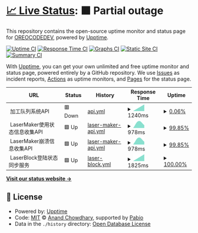 # [📈 Live Status](https://OREOCODEDEV.github.io/upptime): <!--live status--> **🟧 Partial outage**

This repository contains the open-source uptime monitor and status page for [OREOCODEDEV](https://OREOCODEDEV.github.io/upptime), powered by [Upptime](https://github.com/upptime/upptime).

[![Uptime CI](https://github.com/OREOCODEDEV/upptime/workflows/Uptime%20CI/badge.svg)](https://github.com/OREOCODEDEV/upptime/actions?query=workflow%3A%22Uptime+CI%22)
[![Response Time CI](https://github.com/OREOCODEDEV/upptime/workflows/Response%20Time%20CI/badge.svg)](https://github.com/OREOCODEDEV/upptime/actions?query=workflow%3A%22Response+Time+CI%22)
[![Graphs CI](https://github.com/OREOCODEDEV/upptime/workflows/Graphs%20CI/badge.svg)](https://github.com/OREOCODEDEV/upptime/actions?query=workflow%3A%22Graphs+CI%22)
[![Static Site CI](https://github.com/OREOCODEDEV/upptime/workflows/Static%20Site%20CI/badge.svg)](https://github.com/OREOCODEDEV/upptime/actions?query=workflow%3A%22Static+Site+CI%22)
[![Summary CI](https://github.com/OREOCODEDEV/upptime/workflows/Summary%20CI/badge.svg)](https://github.com/OREOCODEDEV/upptime/actions?query=workflow%3A%22Summary+CI%22)

With [Upptime](https://upptime.js.org), you can get your own unlimited and free uptime monitor and status page, powered entirely by a GitHub repository. We use [Issues](https://github.com/OREOCODEDEV/upptime/issues) as incident reports, [Actions](https://github.com/OREOCODEDEV/upptime/actions) as uptime monitors, and [Pages](https://OREOCODEDEV.github.io/upptime) for the status page.

<!--start: status pages-->
<!-- This summary is generated by Upptime (https://github.com/upptime/upptime) -->
<!-- Do not edit this manually, your changes will be overwritten -->
<!-- prettier-ignore -->
| URL | Status | History | Response Time | Uptime |
| --- | ------ | ------- | ------------- | ------ |
| <img alt="" src="https://icons.duckduckgo.com/ip3/null.ico" height="13"> 加工队列系统API | 🟥 Down | [api.yml](https://github.com/OREOCODEDEV/upptime/commits/HEAD/history/api.yml) | <details><summary><img alt="Response time graph" src="./graphs/api/response-time-week.png" height="20"> 1240ms</summary><br><a href="https://OREOCODEDEV.github.io/upptime/history/api"><img alt="Response time 1240" src="https://img.shields.io/endpoint?url=https%3A%2F%2Fraw.githubusercontent.com%2FOREOCODEDEV%2Fupptime%2FHEAD%2Fapi%2Fapi%2Fresponse-time.json"></a><br><a href="https://OREOCODEDEV.github.io/upptime/history/api"><img alt="24-hour response time 1240" src="https://img.shields.io/endpoint?url=https%3A%2F%2Fraw.githubusercontent.com%2FOREOCODEDEV%2Fupptime%2FHEAD%2Fapi%2Fapi%2Fresponse-time-day.json"></a><br><a href="https://OREOCODEDEV.github.io/upptime/history/api"><img alt="7-day response time 1240" src="https://img.shields.io/endpoint?url=https%3A%2F%2Fraw.githubusercontent.com%2FOREOCODEDEV%2Fupptime%2FHEAD%2Fapi%2Fapi%2Fresponse-time-week.json"></a><br><a href="https://OREOCODEDEV.github.io/upptime/history/api"><img alt="30-day response time 1240" src="https://img.shields.io/endpoint?url=https%3A%2F%2Fraw.githubusercontent.com%2FOREOCODEDEV%2Fupptime%2FHEAD%2Fapi%2Fapi%2Fresponse-time-month.json"></a><br><a href="https://OREOCODEDEV.github.io/upptime/history/api"><img alt="1-year response time 1240" src="https://img.shields.io/endpoint?url=https%3A%2F%2Fraw.githubusercontent.com%2FOREOCODEDEV%2Fupptime%2FHEAD%2Fapi%2Fapi%2Fresponse-time-year.json"></a></details> | <details><summary><a href="https://OREOCODEDEV.github.io/upptime/history/api">0.06%</a></summary><a href="https://OREOCODEDEV.github.io/upptime/history/api"><img alt="All-time uptime 0.06%" src="https://img.shields.io/endpoint?url=https%3A%2F%2Fraw.githubusercontent.com%2FOREOCODEDEV%2Fupptime%2FHEAD%2Fapi%2Fapi%2Fuptime.json"></a><br><a href="https://OREOCODEDEV.github.io/upptime/history/api"><img alt="24-hour uptime 0.06%" src="https://img.shields.io/endpoint?url=https%3A%2F%2Fraw.githubusercontent.com%2FOREOCODEDEV%2Fupptime%2FHEAD%2Fapi%2Fapi%2Fuptime-day.json"></a><br><a href="https://OREOCODEDEV.github.io/upptime/history/api"><img alt="7-day uptime 0.06%" src="https://img.shields.io/endpoint?url=https%3A%2F%2Fraw.githubusercontent.com%2FOREOCODEDEV%2Fupptime%2FHEAD%2Fapi%2Fapi%2Fuptime-week.json"></a><br><a href="https://OREOCODEDEV.github.io/upptime/history/api"><img alt="30-day uptime 0.06%" src="https://img.shields.io/endpoint?url=https%3A%2F%2Fraw.githubusercontent.com%2FOREOCODEDEV%2Fupptime%2FHEAD%2Fapi%2Fapi%2Fuptime-month.json"></a><br><a href="https://OREOCODEDEV.github.io/upptime/history/api"><img alt="1-year uptime 0.06%" src="https://img.shields.io/endpoint?url=https%3A%2F%2Fraw.githubusercontent.com%2FOREOCODEDEV%2Fupptime%2FHEAD%2Fapi%2Fapi%2Fuptime-year.json"></a></details>
| <img alt="" src="https://icons.duckduckgo.com/ip3/null.ico" height="13"> LaserMaker使用状态信息收集API | 🟩 Up | [laser-maker-api.yml](https://github.com/OREOCODEDEV/upptime/commits/HEAD/history/laser-maker-api.yml) | <details><summary><img alt="Response time graph" src="./graphs/laser-maker-api/response-time-week.png" height="20"> 978ms</summary><br><a href="https://OREOCODEDEV.github.io/upptime/history/laser-maker-api"><img alt="Response time 978" src="https://img.shields.io/endpoint?url=https%3A%2F%2Fraw.githubusercontent.com%2FOREOCODEDEV%2Fupptime%2FHEAD%2Fapi%2Flaser-maker-api%2Fresponse-time.json"></a><br><a href="https://OREOCODEDEV.github.io/upptime/history/laser-maker-api"><img alt="24-hour response time 978" src="https://img.shields.io/endpoint?url=https%3A%2F%2Fraw.githubusercontent.com%2FOREOCODEDEV%2Fupptime%2FHEAD%2Fapi%2Flaser-maker-api%2Fresponse-time-day.json"></a><br><a href="https://OREOCODEDEV.github.io/upptime/history/laser-maker-api"><img alt="7-day response time 978" src="https://img.shields.io/endpoint?url=https%3A%2F%2Fraw.githubusercontent.com%2FOREOCODEDEV%2Fupptime%2FHEAD%2Fapi%2Flaser-maker-api%2Fresponse-time-week.json"></a><br><a href="https://OREOCODEDEV.github.io/upptime/history/laser-maker-api"><img alt="30-day response time 978" src="https://img.shields.io/endpoint?url=https%3A%2F%2Fraw.githubusercontent.com%2FOREOCODEDEV%2Fupptime%2FHEAD%2Fapi%2Flaser-maker-api%2Fresponse-time-month.json"></a><br><a href="https://OREOCODEDEV.github.io/upptime/history/laser-maker-api"><img alt="1-year response time 978" src="https://img.shields.io/endpoint?url=https%3A%2F%2Fraw.githubusercontent.com%2FOREOCODEDEV%2Fupptime%2FHEAD%2Fapi%2Flaser-maker-api%2Fresponse-time-year.json"></a></details> | <details><summary><a href="https://OREOCODEDEV.github.io/upptime/history/laser-maker-api">99.85%</a></summary><a href="https://OREOCODEDEV.github.io/upptime/history/laser-maker-api"><img alt="All-time uptime 99.85%" src="https://img.shields.io/endpoint?url=https%3A%2F%2Fraw.githubusercontent.com%2FOREOCODEDEV%2Fupptime%2FHEAD%2Fapi%2Flaser-maker-api%2Fuptime.json"></a><br><a href="https://OREOCODEDEV.github.io/upptime/history/laser-maker-api"><img alt="24-hour uptime 99.85%" src="https://img.shields.io/endpoint?url=https%3A%2F%2Fraw.githubusercontent.com%2FOREOCODEDEV%2Fupptime%2FHEAD%2Fapi%2Flaser-maker-api%2Fuptime-day.json"></a><br><a href="https://OREOCODEDEV.github.io/upptime/history/laser-maker-api"><img alt="7-day uptime 99.85%" src="https://img.shields.io/endpoint?url=https%3A%2F%2Fraw.githubusercontent.com%2FOREOCODEDEV%2Fupptime%2FHEAD%2Fapi%2Flaser-maker-api%2Fuptime-week.json"></a><br><a href="https://OREOCODEDEV.github.io/upptime/history/laser-maker-api"><img alt="30-day uptime 99.85%" src="https://img.shields.io/endpoint?url=https%3A%2F%2Fraw.githubusercontent.com%2FOREOCODEDEV%2Fupptime%2FHEAD%2Fapi%2Flaser-maker-api%2Fuptime-month.json"></a><br><a href="https://OREOCODEDEV.github.io/upptime/history/laser-maker-api"><img alt="1-year uptime 99.85%" src="https://img.shields.io/endpoint?url=https%3A%2F%2Fraw.githubusercontent.com%2FOREOCODEDEV%2Fupptime%2FHEAD%2Fapi%2Flaser-maker-api%2Fuptime-year.json"></a></details>
| <img alt="" src="https://icons.duckduckgo.com/ip3/null.ico" height="13"> LaserMaker崩溃信息收集API | 🟩 Up | [laser-maker-api.yml](https://github.com/OREOCODEDEV/upptime/commits/HEAD/history/laser-maker-api.yml) | <details><summary><img alt="Response time graph" src="./graphs/laser-maker-api/response-time-week.png" height="20"> 978ms</summary><br><a href="https://OREOCODEDEV.github.io/upptime/history/laser-maker-api"><img alt="Response time 978" src="https://img.shields.io/endpoint?url=https%3A%2F%2Fraw.githubusercontent.com%2FOREOCODEDEV%2Fupptime%2FHEAD%2Fapi%2Flaser-maker-api%2Fresponse-time.json"></a><br><a href="https://OREOCODEDEV.github.io/upptime/history/laser-maker-api"><img alt="24-hour response time 978" src="https://img.shields.io/endpoint?url=https%3A%2F%2Fraw.githubusercontent.com%2FOREOCODEDEV%2Fupptime%2FHEAD%2Fapi%2Flaser-maker-api%2Fresponse-time-day.json"></a><br><a href="https://OREOCODEDEV.github.io/upptime/history/laser-maker-api"><img alt="7-day response time 978" src="https://img.shields.io/endpoint?url=https%3A%2F%2Fraw.githubusercontent.com%2FOREOCODEDEV%2Fupptime%2FHEAD%2Fapi%2Flaser-maker-api%2Fresponse-time-week.json"></a><br><a href="https://OREOCODEDEV.github.io/upptime/history/laser-maker-api"><img alt="30-day response time 978" src="https://img.shields.io/endpoint?url=https%3A%2F%2Fraw.githubusercontent.com%2FOREOCODEDEV%2Fupptime%2FHEAD%2Fapi%2Flaser-maker-api%2Fresponse-time-month.json"></a><br><a href="https://OREOCODEDEV.github.io/upptime/history/laser-maker-api"><img alt="1-year response time 978" src="https://img.shields.io/endpoint?url=https%3A%2F%2Fraw.githubusercontent.com%2FOREOCODEDEV%2Fupptime%2FHEAD%2Fapi%2Flaser-maker-api%2Fresponse-time-year.json"></a></details> | <details><summary><a href="https://OREOCODEDEV.github.io/upptime/history/laser-maker-api">99.85%</a></summary><a href="https://OREOCODEDEV.github.io/upptime/history/laser-maker-api"><img alt="All-time uptime 99.85%" src="https://img.shields.io/endpoint?url=https%3A%2F%2Fraw.githubusercontent.com%2FOREOCODEDEV%2Fupptime%2FHEAD%2Fapi%2Flaser-maker-api%2Fuptime.json"></a><br><a href="https://OREOCODEDEV.github.io/upptime/history/laser-maker-api"><img alt="24-hour uptime 99.85%" src="https://img.shields.io/endpoint?url=https%3A%2F%2Fraw.githubusercontent.com%2FOREOCODEDEV%2Fupptime%2FHEAD%2Fapi%2Flaser-maker-api%2Fuptime-day.json"></a><br><a href="https://OREOCODEDEV.github.io/upptime/history/laser-maker-api"><img alt="7-day uptime 99.85%" src="https://img.shields.io/endpoint?url=https%3A%2F%2Fraw.githubusercontent.com%2FOREOCODEDEV%2Fupptime%2FHEAD%2Fapi%2Flaser-maker-api%2Fuptime-week.json"></a><br><a href="https://OREOCODEDEV.github.io/upptime/history/laser-maker-api"><img alt="30-day uptime 99.85%" src="https://img.shields.io/endpoint?url=https%3A%2F%2Fraw.githubusercontent.com%2FOREOCODEDEV%2Fupptime%2FHEAD%2Fapi%2Flaser-maker-api%2Fuptime-month.json"></a><br><a href="https://OREOCODEDEV.github.io/upptime/history/laser-maker-api"><img alt="1-year uptime 99.85%" src="https://img.shields.io/endpoint?url=https%3A%2F%2Fraw.githubusercontent.com%2FOREOCODEDEV%2Fupptime%2FHEAD%2Fapi%2Flaser-maker-api%2Fuptime-year.json"></a></details>
| <img alt="" src="https://icons.duckduckgo.com/ip3/null.ico" height="13"> LaserBlock登陆状态同步服务 | 🟩 Up | [laser-block.yml](https://github.com/OREOCODEDEV/upptime/commits/HEAD/history/laser-block.yml) | <details><summary><img alt="Response time graph" src="./graphs/laser-block/response-time-week.png" height="20"> 1825ms</summary><br><a href="https://OREOCODEDEV.github.io/upptime/history/laser-block"><img alt="Response time 1825" src="https://img.shields.io/endpoint?url=https%3A%2F%2Fraw.githubusercontent.com%2FOREOCODEDEV%2Fupptime%2FHEAD%2Fapi%2Flaser-block%2Fresponse-time.json"></a><br><a href="https://OREOCODEDEV.github.io/upptime/history/laser-block"><img alt="24-hour response time 1825" src="https://img.shields.io/endpoint?url=https%3A%2F%2Fraw.githubusercontent.com%2FOREOCODEDEV%2Fupptime%2FHEAD%2Fapi%2Flaser-block%2Fresponse-time-day.json"></a><br><a href="https://OREOCODEDEV.github.io/upptime/history/laser-block"><img alt="7-day response time 1825" src="https://img.shields.io/endpoint?url=https%3A%2F%2Fraw.githubusercontent.com%2FOREOCODEDEV%2Fupptime%2FHEAD%2Fapi%2Flaser-block%2Fresponse-time-week.json"></a><br><a href="https://OREOCODEDEV.github.io/upptime/history/laser-block"><img alt="30-day response time 1825" src="https://img.shields.io/endpoint?url=https%3A%2F%2Fraw.githubusercontent.com%2FOREOCODEDEV%2Fupptime%2FHEAD%2Fapi%2Flaser-block%2Fresponse-time-month.json"></a><br><a href="https://OREOCODEDEV.github.io/upptime/history/laser-block"><img alt="1-year response time 1825" src="https://img.shields.io/endpoint?url=https%3A%2F%2Fraw.githubusercontent.com%2FOREOCODEDEV%2Fupptime%2FHEAD%2Fapi%2Flaser-block%2Fresponse-time-year.json"></a></details> | <details><summary><a href="https://OREOCODEDEV.github.io/upptime/history/laser-block">100.00%</a></summary><a href="https://OREOCODEDEV.github.io/upptime/history/laser-block"><img alt="All-time uptime 100.00%" src="https://img.shields.io/endpoint?url=https%3A%2F%2Fraw.githubusercontent.com%2FOREOCODEDEV%2Fupptime%2FHEAD%2Fapi%2Flaser-block%2Fuptime.json"></a><br><a href="https://OREOCODEDEV.github.io/upptime/history/laser-block"><img alt="24-hour uptime 100.00%" src="https://img.shields.io/endpoint?url=https%3A%2F%2Fraw.githubusercontent.com%2FOREOCODEDEV%2Fupptime%2FHEAD%2Fapi%2Flaser-block%2Fuptime-day.json"></a><br><a href="https://OREOCODEDEV.github.io/upptime/history/laser-block"><img alt="7-day uptime 100.00%" src="https://img.shields.io/endpoint?url=https%3A%2F%2Fraw.githubusercontent.com%2FOREOCODEDEV%2Fupptime%2FHEAD%2Fapi%2Flaser-block%2Fuptime-week.json"></a><br><a href="https://OREOCODEDEV.github.io/upptime/history/laser-block"><img alt="30-day uptime 100.00%" src="https://img.shields.io/endpoint?url=https%3A%2F%2Fraw.githubusercontent.com%2FOREOCODEDEV%2Fupptime%2FHEAD%2Fapi%2Flaser-block%2Fuptime-month.json"></a><br><a href="https://OREOCODEDEV.github.io/upptime/history/laser-block"><img alt="1-year uptime 100.00%" src="https://img.shields.io/endpoint?url=https%3A%2F%2Fraw.githubusercontent.com%2FOREOCODEDEV%2Fupptime%2FHEAD%2Fapi%2Flaser-block%2Fuptime-year.json"></a></details>

<!--end: status pages-->

[**Visit our status website →**](https://OREOCODEDEV.github.io/upptime)

## 📄 License

- Powered by: [Upptime](https://github.com/upptime/upptime)
- Code: [MIT](./LICENSE) © [Anand Chowdhary](https://anandchowdhary.com), supported by [Pabio](https://pabio.com)
- Data in the `./history` directory: [Open Database License](https://opendatacommons.org/licenses/odbl/1-0/)
